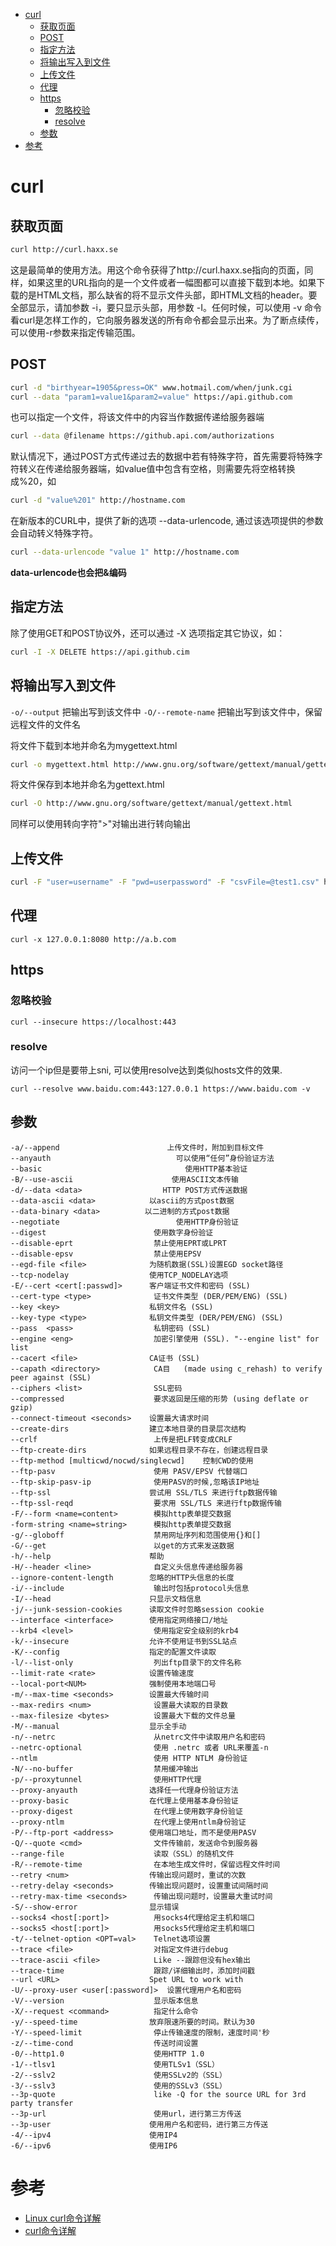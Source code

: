 <!-- TOC -->

- [curl](#curl)
    - [获取页面](#获取页面)
    - [POST](#post)
    - [指定方法](#指定方法)
    - [将输出写入到文件](#将输出写入到文件)
    - [上传文件](#上传文件)
    - [代理](#代理)
    - [https](#https)
        - [忽略校验](#忽略校验)
        - [resolve](#resolve)
    - [参数](#参数)
- [参考](#参考)

<!-- /TOC -->



# curl

## 获取页面

```bash
curl http://curl.haxx.se
```

这是最简单的使用方法。用这个命令获得了http://curl.haxx.se指向的页面，同样，如果这里的URL指向的是一个文件或者一幅图都可以直接下载到本地。如果下载的是HTML文档，那么缺省的将不显示文件头部，即HTML文档的header。要全部显示，请加参数 -i，要只显示头部，用参数 -I。任何时候，可以使用 -v 命令看curl是怎样工作的，它向服务器发送的所有命令都会显示出来。为了断点续传，可以使用-r参数来指定传输范围。


## POST

```bash
curl -d "birthyear=1905&press=OK" www.hotmail.com/when/junk.cgi
curl --data "param1=value1&param2=value" https://api.github.com
```

也可以指定一个文件，将该文件中的内容当作数据传递给服务器端

```bash
curl --data @filename https://github.api.com/authorizations
```

默认情况下，通过POST方式传递过去的数据中若有特殊字符，首先需要将特殊字符转义在传递给服务器端，如value值中包含有空格，则需要先将空格转换成%20，如

```bash
curl -d "value%201" http://hostname.com
```

在新版本的CURL中，提供了新的选项 --data-urlencode, 通过该选项提供的参数会自动转义特殊字符。

```bash
curl --data-urlencode "value 1" http://hostname.com
```

**data-urlencode也会把&编码**

## 指定方法

除了使用GET和POST协议外，还可以通过 -X 选项指定其它协议，如：

```bash
curl -I -X DELETE https://api.github.cim
```

## 将输出写入到文件

`-o/--output` 把输出写到该文件中
`-O/--remote-name` 把输出写到该文件中，保留远程文件的文件名

将文件下载到本地并命名为mygettext.html

```bash
curl -o mygettext.html http://www.gnu.org/software/gettext/manual/gettext.html
```

将文件保存到本地并命名为gettext.html

```bash
curl -O http://www.gnu.org/software/gettext/manual/gettext.html
```

同样可以使用转向字符">"对输出进行转向输出

## 上传文件

```bash
curl -F "user=username" -F "pwd=userpassword" -F "csvFile=@test1.csv" http://localhost:9030/sms/marketing/upload/csv
```


## 代理

```shell
curl -x 127.0.0.1:8080 http://a.b.com
```


## https

### 忽略校验

```shell
curl --insecure https://localhost:443
```

### resolve
访问一个ip但是要带上sni, 可以使用resolve达到类似hosts文件的效果.

```shell
curl --resolve www.baidu.com:443:127.0.0.1 https://www.baidu.com -v
```


## 参数

```
-a/--append                        上传文件时，附加到目标文件
--anyauth                            可以使用“任何”身份验证方法
--basic                                使用HTTP基本验证
-B/--use-ascii                      使用ASCII文本传输
-d/--data <data>                  HTTP POST方式传送数据
--data-ascii <data>            以ascii的方式post数据
--data-binary <data>          以二进制的方式post数据
--negotiate                          使用HTTP身份验证
--digest                        使用数字身份验证
--disable-eprt                  禁止使用EPRT或LPRT
--disable-epsv                  禁止使用EPSV
--egd-file <file>              为随机数据(SSL)设置EGD socket路径
--tcp-nodelay                  使用TCP_NODELAY选项
-E/--cert <cert[:passwd]>      客户端证书文件和密码 (SSL)
--cert-type <type>              证书文件类型 (DER/PEM/ENG) (SSL)
--key <key>                    私钥文件名 (SSL)
--key-type <type>              私钥文件类型 (DER/PEM/ENG) (SSL)
--pass  <pass>                  私钥密码 (SSL)
--engine <eng>                  加密引擎使用 (SSL). "--engine list" for list
--cacert <file>                CA证书 (SSL)
--capath <directory>            CA目   (made using c_rehash) to verify peer against (SSL)
--ciphers <list>                SSL密码
--compressed                    要求返回是压缩的形势 (using deflate or gzip)
--connect-timeout <seconds>    设置最大请求时间
--create-dirs                  建立本地目录的目录层次结构
--crlf                          上传是把LF转变成CRLF
--ftp-create-dirs              如果远程目录不存在，创建远程目录
--ftp-method [multicwd/nocwd/singlecwd]    控制CWD的使用
--ftp-pasv                      使用 PASV/EPSV 代替端口
--ftp-skip-pasv-ip              使用PASV的时候,忽略该IP地址
--ftp-ssl                      尝试用 SSL/TLS 来进行ftp数据传输
--ftp-ssl-reqd                  要求用 SSL/TLS 来进行ftp数据传输
-F/--form <name=content>        模拟http表单提交数据
-form-string <name=string>      模拟http表单提交数据
-g/--globoff                    禁用网址序列和范围使用{}和[]
-G/--get                        以get的方式来发送数据
-h/--help                      帮助
-H/--header <line>              自定义头信息传递给服务器
--ignore-content-length        忽略的HTTP头信息的长度
-i/--include                    输出时包括protocol头信息
-I/--head                      只显示文档信息
-j/--junk-session-cookies      读取文件时忽略session cookie
--interface <interface>        使用指定网络接口/地址
--krb4 <level>                  使用指定安全级别的krb4
-k/--insecure                  允许不使用证书到SSL站点
-K/--config                    指定的配置文件读取
-l/--list-only                  列出ftp目录下的文件名称
--limit-rate <rate>            设置传输速度
--local-port<NUM>              强制使用本地端口号
-m/--max-time <seconds>        设置最大传输时间
--max-redirs <num>              设置最大读取的目录数
--max-filesize <bytes>          设置最大下载的文件总量
-M/--manual                    显示全手动
-n/--netrc                      从netrc文件中读取用户名和密码
--netrc-optional                使用 .netrc 或者 URL来覆盖-n
--ntlm                          使用 HTTP NTLM 身份验证
-N/--no-buffer                  禁用缓冲输出
-p/--proxytunnel                使用HTTP代理
--proxy-anyauth                选择任一代理身份验证方法
--proxy-basic                  在代理上使用基本身份验证
--proxy-digest                  在代理上使用数字身份验证
--proxy-ntlm                    在代理上使用ntlm身份验证
-P/--ftp-port <address>        使用端口地址，而不是使用PASV
-Q/--quote <cmd>                文件传输前，发送命令到服务器
--range-file                    读取（SSL）的随机文件
-R/--remote-time                在本地生成文件时，保留远程文件时间
--retry <num>                  传输出现问题时，重试的次数
--retry-delay <seconds>        传输出现问题时，设置重试间隔时间
--retry-max-time <seconds>      传输出现问题时，设置最大重试时间
-S/--show-error                显示错误
--socks4 <host[:port]>          用socks4代理给定主机和端口
--socks5 <host[:port]>          用socks5代理给定主机和端口
-t/--telnet-option <OPT=val>    Telnet选项设置
--trace <file>                  对指定文件进行debug
--trace-ascii <file>            Like --跟踪但没有hex输出
--trace-time                    跟踪/详细输出时，添加时间戳
--url <URL>                    Spet URL to work with
-U/--proxy-user <user[:password]>  设置代理用户名和密码
-V/--version                    显示版本信息
-X/--request <command>          指定什么命令
-y/--speed-time                放弃限速所要的时间。默认为30
-Y/--speed-limit                停止传输速度的限制，速度时间'秒
-z/--time-cond                  传送时间设置
-0/--http1.0                    使用HTTP 1.0
-1/--tlsv1                      使用TLSv1（SSL）
-2/--sslv2                      使用SSLv2的（SSL）
-3/--sslv3                      使用的SSLv3（SSL）
--3p-quote                      like -Q for the source URL for 3rd party transfer
--3p-url                        使用url，进行第三方传送
--3p-user                      使用用户名和密码，进行第三方传送
-4/--ipv4                      使用IP4
-6/--ipv6                      使用IP6
```


# 参考
* [Linux curl命令详解](http://aiezu.com/article/linux_curl_command.html)
* [curl命令详解](http://www.cnblogs.com/duhuo/p/5695256.html)